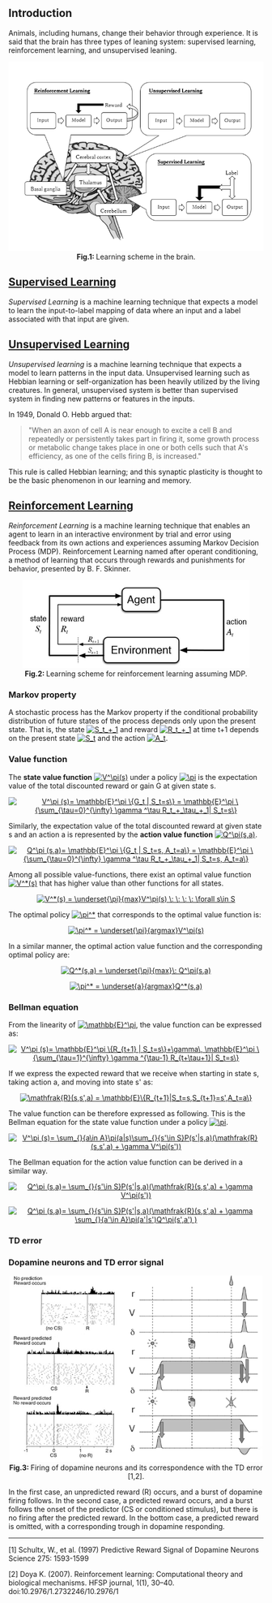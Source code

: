 ## Introduction
Animals, including humans, change their behavior through experience. It is said that the brain has three types of leaning system: supervised learning, reinforcement learning, and unsupervised leaning.

<p align="center">
  <img src="/assets/Brain_DL.PNG"/>
  <br>
  <b> Fig.1: </b> Learning scheme in the brain.
</p>

## [Supervised Learning](/examples/supervised_learning) 
*Supervised Learning* is a machine learning technique that expects a model to learn the input-to-label mapping of data where an input and a label associated with that input are given.

## [Unsupervised Learning](/examples/unsupervised_learning)
*Unsupervised learning* is a machine learning technique that expects a model to learn patterns in the input data. Unsupervised learning such as Hebbian learning or self-organization has been heavily utilized by the living creatures. In general, unsupervised system is better than supervised system in finding new patterns or features in the inputs.

In 1949, Donald O. Hebb argued that: 
> "When an axon of cell A is near enough to excite a cell B and repeatedly or persistently takes part in firing it, some growth process or metabolic change takes place in one or both cells such that A's efficiency, as one of the cells firing B, is increased." 

This rule is called Hebbian learning; and this synaptic plasticity is thought to be the basic phenomenon in our learning and memory.

## [Reinforcement Learning](/examples/reinforcement_learning)
*Reinforcement Learning* is a machine learning technique that enables an agent to learn in an interactive environment by trial and error using feedback from its own actions and experiences assuming Markov Decision Process (MDP). Reinforcement Learning named after operant conditioning, a method of learning that occurs through rewards and punishments for behavior, presented by B. F. Skinner.

<p align="center">
  <img src="/assets/reinforcement-learning.jpg" width="450"/>
  <br>
  <b> Fig.2: </b> Learning scheme for reinforcement learning assuming MDP.
</p>  

### Markov property
A stochastic process has the Markov property if the conditional probability distribution of future states of the process depends only upon the present state. That is, the state <a href="https://www.codecogs.com/eqnedit.php?latex=S_t_&plus;_1" target="_blank"><img src="https://latex.codecogs.com/gif.latex?S_t_&plus;_1" title="S_t_+_1" /></a> and reward <a href="https://www.codecogs.com/eqnedit.php?latex=R_t_&plus;_1" target="_blank"><img src="https://latex.codecogs.com/gif.latex?R_t_&plus;_1" title="R_t_+_1" /></a> at time t+1 depends on the present state <a href="https://www.codecogs.com/eqnedit.php?latex=S_t" target="_blank"><img src="https://latex.codecogs.com/gif.latex?S_t" title="S_t" /></a> and the action <a href="https://www.codecogs.com/eqnedit.php?latex=A_t" target="_blank"><img src="https://latex.codecogs.com/gif.latex?A_t" title="A_t" /></a>. 

### Value function 
The **state value function** <a href="https://www.codecogs.com/eqnedit.php?latex=V^\pi(s)" target="_blank"><img src="https://latex.codecogs.com/gif.latex?V^\pi(s)" title="V^\pi(s)" /></a> under a policy <a href="https://www.codecogs.com/eqnedit.php?latex=\pi" target="_blank"><img src="https://latex.codecogs.com/gif.latex?\pi" title="\pi" /></a> is the expectation value of the total discounted reward or gain G at given state s.

<p align="center">
<a href="https://www.codecogs.com/eqnedit.php?latex=V^\pi&space;(s)=&space;\mathbb{E}^\pi&space;\{G_t&space;|&space;S_t=s\}&space;=&space;\mathbb{E}^\pi&space;\{\sum_{\tau=0}^{\infty}&space;\gamma&space;^\tau&space;R_t_&plus;_\tau_&plus;_1|&space;S_t=s\}" target="_blank"><img src="https://latex.codecogs.com/gif.latex?V^\pi&space;(s)=&space;\mathbb{E}^\pi&space;\{G_t&space;|&space;S_t=s\}&space;=&space;\mathbb{E}^\pi&space;\{\sum_{\tau=0}^{\infty}&space;\gamma&space;^\tau&space;R_t_&plus;_\tau_&plus;_1|&space;S_t=s\}" title="V^\pi (s)= \mathbb{E}^\pi \{G_t | S_t=s\} = \mathbb{E}^\pi \{\sum_{\tau=0}^{\infty} \gamma ^\tau R_t_+_\tau_+_1| S_t=s\}" /></a>
</p>  

Similarly, the expectation value of the total discounted reward at given state s and an action a is represented by the **action value function** <a href="https://www.codecogs.com/eqnedit.php?latex=Q^\pi(s,a)" target="_blank"><img src="https://latex.codecogs.com/gif.latex?Q^\pi(s,a)" title="Q^\pi(s,a)" /></a>.

<p align="center">
<a href="https://www.codecogs.com/eqnedit.php?latex=Q^\pi&space;(s,a)=&space;\mathbb{E}^\pi&space;\{G_t&space;|&space;S_t=s,&space;A_t=a\}&space;=&space;\mathbb{E}^\pi&space;\{\sum_{\tau=0}^{\infty}&space;\gamma&space;^\tau&space;R_t_&plus;_\tau_&plus;_1|&space;S_t=s,&space;A_t=a\}" target="_blank"><img src="https://latex.codecogs.com/gif.latex?Q^\pi&space;(s,a)=&space;\mathbb{E}^\pi&space;\{G_t&space;|&space;S_t=s,&space;A_t=a\}&space;=&space;\mathbb{E}^\pi&space;\{\sum_{\tau=0}^{\infty}&space;\gamma&space;^\tau&space;R_t_&plus;_\tau_&plus;_1|&space;S_t=s,&space;A_t=a\}" title="Q^\pi (s,a)= \mathbb{E}^\pi \{G_t | S_t=s, A_t=a\} = \mathbb{E}^\pi \{\sum_{\tau=0}^{\infty} \gamma ^\tau R_t_+_\tau_+_1| S_t=s, A_t=a\}" /></a>
</p>  

Among all possible value-functions, there exist an optimal value function <a href="https://www.codecogs.com/eqnedit.php?latex=V^*(s)" target="_blank"><img src="https://latex.codecogs.com/gif.latex?V^*(s)" title="V^*(s)" /></a> that has higher value than other functions for all states.
<p align="center">
<a href="https://www.codecogs.com/eqnedit.php?latex=V^*(s)&space;=&space;\underset{\pi}{max}V^\pi(s)&space;\:&space;\:&space;\:&space;\:&space;\forall&space;s\in&space;S" target="_blank"><img src="https://latex.codecogs.com/gif.latex?V^*(s)&space;=&space;\underset{\pi}{max}V^\pi(s)&space;\:&space;\:&space;\:&space;\:&space;\forall&space;s\in&space;S" title="V^*(s) = \underset{\pi}{max}V^\pi(s) \: \: \: \: \forall s\in S" /></a>
</p>

The optimal policy <a href="https://www.codecogs.com/eqnedit.php?latex=\pi^*" target="_blank"><img src="https://latex.codecogs.com/gif.latex?\pi^*" title="\pi^*" /></a> that corresponds to the optimal value function is:
<p align="center">
<a href="https://www.codecogs.com/eqnedit.php?latex=\pi^*&space;=&space;\underset{\pi}{argmax}V^\pi(s)" target="_blank"><img src="https://latex.codecogs.com/gif.latex?\pi^*&space;=&space;\underset{\pi}{argmax}V^\pi(s)" title="\pi^* = \underset{\pi}{argmax}V^\pi(s)" /></a>
</p>

In a similar manner, the optimal action value function and the corresponding optimal policy are:
<p align="center">
<a href="https://www.codecogs.com/eqnedit.php?latex=Q^*(s,a)&space;=&space;\underset{\pi}{max}\:&space;Q^\pi(s,a)" target="_blank"><img src="https://latex.codecogs.com/gif.latex?Q^*(s,a)&space;=&space;\underset{\pi}{max}\:&space;Q^\pi(s,a)" title="Q^*(s,a) = \underset{\pi}{max}\: Q^\pi(s,a)" /></a>
</p>

<p align="center">
<a href="https://www.codecogs.com/eqnedit.php?latex=\pi^*&space;=&space;\underset{a}{argmax}Q^*(s,a)" target="_blank"><img src="https://latex.codecogs.com/gif.latex?\pi^*&space;=&space;\underset{a}{argmax}Q^*(s,a)" title="\pi^* = \underset{a}{argmax}Q^*(s,a)" /></a>
</p>

### Bellman equation
From the linearity of <a href="https://www.codecogs.com/eqnedit.php?latex=\mathbb{E}^\pi" target="_blank"><img src="https://latex.codecogs.com/gif.latex?\mathbb{E}^\pi" title="\mathbb{E}^\pi" /></a>, the value function can be expressed as:

<p align="center">
<a href="https://www.codecogs.com/eqnedit.php?latex=V^\pi&space;(s)=&space;\mathbb{E}^\pi&space;\{R_{t&plus;1}&space;|&space;S_t=s\}&plus;\gamma\,&space;\mathbb{E}^\pi&space;\{\sum_{\tau=1}^{\infty}&space;\gamma&space;^{\tau-1}&space;R_{t&plus;\tau&plus;1}|&space;S_t=s\}" target="_blank"><img src="https://latex.codecogs.com/gif.latex?V^\pi&space;(s)=&space;\mathbb{E}^\pi&space;\{R_{t&plus;1}&space;|&space;S_t=s\}&plus;\gamma\,&space;\mathbb{E}^\pi&space;\{\sum_{\tau=1}^{\infty}&space;\gamma&space;^{\tau-1}&space;R_{t&plus;\tau&plus;1}|&space;S_t=s\}" title="V^\pi (s)= \mathbb{E}^\pi \{R_{t+1} | S_t=s\}+\gamma\, \mathbb{E}^\pi \{\sum_{\tau=1}^{\infty} \gamma ^{\tau-1} R_{t+\tau+1}| S_t=s\}" /></a>
</p>

If we express the expected reward that we receive when starting in state s, taking action a, and moving into state s' as:

<p align="center">
<a href="https://www.codecogs.com/eqnedit.php?latex=\mathfrak{R}(s,s',a)&space;=&space;\mathbb{E}\{R_{t&plus;1}|S_t=s,S_{t&plus;1}=s',A_t=a\}" target="_blank"><img src="https://latex.codecogs.com/gif.latex?\mathfrak{R}(s,s',a)&space;=&space;\mathbb{E}\{R_{t&plus;1}|S_t=s,S_{t&plus;1}=s',A_t=a\}" title="\mathfrak{R}(s,s',a) = \mathbb{E}\{R_{t+1}|S_t=s,S_{t+1}=s',A_t=a\}" /></a> 
</p>

The value function can be therefore expressed as following. This is the Bellman equation for the state value function under a policy <a href="https://www.codecogs.com/eqnedit.php?latex=\pi" target="_blank"><img src="https://latex.codecogs.com/gif.latex?\pi" title="\pi" /></a>.

<p align="center">
<a href="https://www.codecogs.com/eqnedit.php?latex=V^\pi&space;(s)=&space;\sum_{}{a\in&space;A}\pi(a|s)\sum_{}{s'\in&space;S}P(s'|s,a)(\mathfrak{R}(s,s',a)&space;&plus;&space;\gamma&space;V^\pi(s'))" target="_blank"><img src="https://latex.codecogs.com/gif.latex?V^\pi&space;(s)=&space;\sum_{}{a\in&space;A}\pi(a|s)\sum_{}{s'\in&space;S}P(s'|s,a)(\mathfrak{R}(s,s',a)&space;&plus;&space;\gamma&space;V^\pi(s'))" title="V^\pi (s)= \sum_{}{a\in A}\pi(a|s)\sum_{}{s'\in S}P(s'|s,a)(\mathfrak{R}(s,s',a) + \gamma V^\pi(s'))" /></a>
</p>

The Bellman equation for the action value function can be derived in a similar way.

<p align="center">
<a href="https://www.codecogs.com/eqnedit.php?latex=Q^\pi&space;(s,a)=&space;\sum_{}{s'\in&space;S}P(s'|s,a)(\mathfrak{R}(s,s',a)&space;&plus;&space;\gamma&space;V^\pi(s'))" target="_blank"><img src="https://latex.codecogs.com/gif.latex?Q^\pi&space;(s,a)=&space;\sum_{}{s'\in&space;S}P(s'|s,a)(\mathfrak{R}(s,s',a)&space;&plus;&space;\gamma&space;V^\pi(s'))" title="Q^\pi (s,a)= \sum_{}{s'\in S}P(s'|s,a)(\mathfrak{R}(s,s',a) + \gamma V^\pi(s'))" /></a>
</p>

<p align="center">
<a href="https://www.codecogs.com/eqnedit.php?latex=Q^\pi&space;(s,a)=&space;\sum_{}{s'\in&space;S}P(s'|s,a)(\mathfrak{R}(s,s',a)&space;&plus;&space;\gamma&space;\sum_{}{a'\in&space;A}\pi(a'|s')Q^\pi(s',a')&space;)" target="_blank"><img src="https://latex.codecogs.com/gif.latex?Q^\pi&space;(s,a)=&space;\sum_{}{s'\in&space;S}P(s'|s,a)(\mathfrak{R}(s,s',a)&space;&plus;&space;\gamma&space;\sum_{}{a'\in&space;A}\pi(a'|s')Q^\pi(s',a')&space;)" title="Q^\pi (s,a)= \sum_{}{s'\in S}P(s'|s,a)(\mathfrak{R}(s,s',a) + \gamma \sum_{}{a'\in A}\pi(a'|s')Q^\pi(s',a') )" /></a>
</p>

### TD error 


### Dopamine neurons and TD error signal
<p align="center">
  <img src="/assets/TD_error.png" width="500"/>
  <br>
  <b> Fig.3: </b> Firing of dopamine neurons and its correspondence with the TD error [1,2]. 
</p>  
In the first case, an unpredicted reward (R) occurs, and a burst of dopamine firing follows. In the second case, a predicted reward occurs, and a burst follows the onset of the predictor (CS or conditioned stimulus), but there is no firing after the predicted reward. In the bottom case, a predicted reward is omitted, with a corresponding trough in dopamine responding.

---
[1] Schultx, W., et al. (1997) Predictive Reward Signal of Dopamine Neurons Science 275: 1593-1599 

[2] Doya K. (2007). Reinforcement learning: Computational theory and biological mechanisms. HFSP journal, 1(1), 30–40. doi:10.2976/1.2732246/10.2976/1
